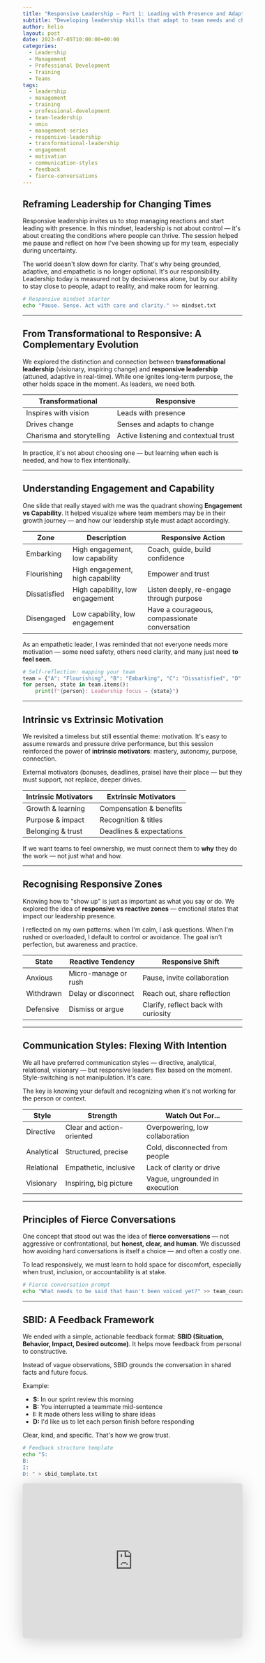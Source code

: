 ```yaml
---
title: "Responsive Leadership – Part 1: Leading with Presence and Adaptability"
subtitle: "Developing leadership skills that adapt to team needs and changing circumstances"
author: helio
layout: post
date: 2023-07-05T10:00:00+00:00
categories:
  - Leadership
  - Management
  - Professional Development
  - Training
  - Teams
tags:
  - leadership
  - management
  - training
  - professional-development
  - team-leadership
  - omio
  - management-series
  - responsive-leadership
  - transformational-leadership
  - engagement
  - motivation
  - communication-styles
  - feedback
  - fierce-conversations
---
```


## Reframing Leadership for Changing Times

Responsive leadership invites us to stop managing reactions and start leading with presence. In this mindset, leadership is not about control — it's about creating the conditions where people can thrive. The session helped me pause and reflect on how I've been showing up for my team, especially during uncertainty.

The world doesn't slow down for clarity. That's why being grounded, adaptive, and empathetic is no longer optional. It's our responsibility. Leadership today is measured not by decisiveness alone, but by our ability to stay close to people, adapt to reality, and make room for learning.

```bash
# Responsive mindset starter
echo "Pause. Sense. Act with care and clarity." >> mindset.txt
```

---

## From Transformational to Responsive: A Complementary Evolution

We explored the distinction and connection between **transformational leadership** (visionary, inspiring change) and **responsive leadership** (attuned, adaptive in real-time). While one ignites long-term purpose, the other holds space in the moment. As leaders, we need both.

| Transformational          | Responsive                            |
| ------------------------- | ------------------------------------- |
| Inspires with vision      | Leads with presence                   |
| Drives change             | Senses and adapts to change           |
| Charisma and storytelling | Active listening and contextual trust |

In practice, it's not about choosing one — but learning when each is needed, and how to flex intentionally.

---

## Understanding Engagement and Capability

One slide that really stayed with me was the quadrant showing **Engagement vs Capability**. It helped visualize where team members may be in their growth journey — and how our leadership style must adapt accordingly.

| Zone         | Description                      | Responsive Action                             |
| ------------ | -------------------------------- | --------------------------------------------- |
| Embarking    | High engagement, low capability  | Coach, guide, build confidence                |
| Flourishing  | High engagement, high capability | Empower and trust                             |
| Dissatisfied | High capability, low engagement  | Listen deeply, re-engage through purpose      |
| Disengaged   | Low capability, low engagement   | Have a courageous, compassionate conversation |

As an empathetic leader, I was reminded that not everyone needs more motivation — some need safety, others need clarity, and many just need **to feel seen**.

```python
# Self-reflection: mapping your team
team = {"A": "Flourishing", "B": "Embarking", "C": "Dissatisfied", "D": "Disengaged"}
for person, state in team.items():
    print(f"{person}: Leadership focus → {state}")
```

---

## Intrinsic vs Extrinsic Motivation

We revisited a timeless but still essential theme: motivation. It's easy to assume rewards and pressure drive performance, but this session reinforced the power of **intrinsic motivators**: mastery, autonomy, purpose, connection.

External motivators (bonuses, deadlines, praise) have their place — but they must support, not replace, deeper drives.

| Intrinsic Motivators | Extrinsic Motivators     |
| -------------------- | ------------------------ |
| Growth & learning    | Compensation & benefits  |
| Purpose & impact     | Recognition & titles     |
| Belonging & trust    | Deadlines & expectations |

If we want teams to feel ownership, we must connect them to **why** they do the work — not just what and how.

---

## Recognising Responsive Zones

Knowing how to "show up" is just as important as what you say or do. We explored the idea of **responsive vs reactive zones** — emotional states that impact our leadership presence.

I reflected on my own patterns: when I'm calm, I ask questions. When I'm rushed or overloaded, I default to control or avoidance. The goal isn't perfection, but awareness and practice.

| State     | Reactive Tendency    | Responsive Shift                     |
| --------- | -------------------- | ------------------------------------ |
| Anxious   | Micro-manage or rush | Pause, invite collaboration          |
| Withdrawn | Delay or disconnect  | Reach out, share reflection          |
| Defensive | Dismiss or argue     | Clarify, reflect back with curiosity |

---

## Communication Styles: Flexing With Intention

We all have preferred communication styles — directive, analytical, relational, visionary — but responsive leaders flex based on the moment. Style-switching is not manipulation. It's care.

The key is knowing your default and recognizing when it's not working for the person or context.

| Style      | Strength                  | Watch Out For...                |
| ---------- | ------------------------- | ------------------------------- |
| Directive  | Clear and action-oriented | Overpowering, low collaboration |
| Analytical | Structured, precise       | Cold, disconnected from people  |
| Relational | Empathetic, inclusive     | Lack of clarity or drive        |
| Visionary  | Inspiring, big picture    | Vague, ungrounded in execution  |

---

## Principles of Fierce Conversations

One concept that stood out was the idea of **fierce conversations** — not aggressive or confrontational, but **honest, clear, and human**. We discussed how avoiding hard conversations is itself a choice — and often a costly one.

To lead responsively, we must learn to hold space for discomfort, especially when trust, inclusion, or accountability is at stake.

```bash
# Fierce conversation prompt
echo "What needs to be said that hasn't been voiced yet?" >> team_courage.txt
```

---

## SBID: A Feedback Framework

We ended with a simple, actionable feedback format: **SBID (Situation, Behavior, Impact, Desired outcome)**. It helps move feedback from personal to constructive.

Instead of vague observations, SBID grounds the conversation in shared facts and future focus.

Example:

- **S:** In our sprint review this morning
- **B:** You interrupted a teammate mid-sentence
- **I:** It made others less willing to share ideas
- **D:** I'd like us to let each person finish before responding

Clear, kind, and specific. That's how we grow trust.

```bash
# Feedback structure template
echo "S:
B:
I:
D: " > sbid_template.txt
```

<iframe class="speakerdeck-iframe" frameborder="0" src="https://speakerdeck.com/player/525cf6d9073f42f9b568c3881c951b9b" title="Responsive Leadership" allowfullscreen="true" style="border: 0px; background: padding-box padding-box rgba(0, 0, 0, 0.1); margin: 0px; padding: 0px; border-radius: 6px; box-shadow: rgba(0, 0, 0, 0.2) 0px 5px 40px; width: 100%; height: auto; aspect-ratio: 560 / 394;" data-ratio="1.4213197969543148"></iframe>
